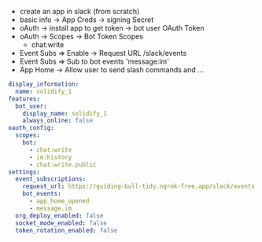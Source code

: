 - create an app in slack (from scratch)
- basic info -> App Creds -> signing Secret
- oAuth -> install app to get token -> bot user OAuth Token 
- oAuth -> Scopes -> Bot Token Scopes
    - chat:write
- Event Subs => Enable -> Request URL /slack/events
- Event Subs => Sub to bot events 'message:im'
- App Home -> Allow user to send slash commands and ...

```yaml
display_information:
  name: solidify_1
features:
  bot_user:
    display_name: solidify_1
    always_online: false
oauth_config:
  scopes:
    bot:
      - chat:write
      - im:history
      - chat:write.public
settings:
  event_subscriptions:
    request_url: https://guiding-bull-tidy.ngrok-free.app/slack/events
    bot_events:
      - app_home_opened
      - message.im
  org_deploy_enabled: false
  socket_mode_enabled: false
  token_rotation_enabled: false
```